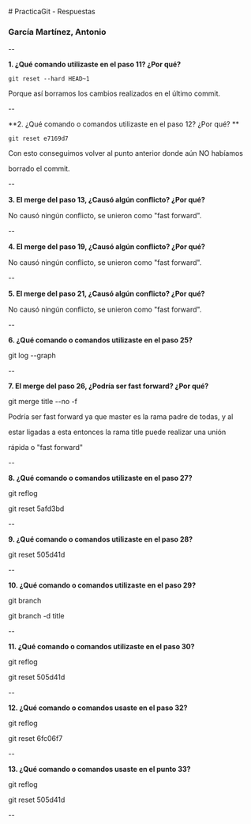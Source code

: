﻿﻿﻿﻿﻿﻿﻿﻿﻿﻿# PracticaGit - Respuestas### García Martínez, Antonio--**1. ¿Qué comando utilizaste en el paso 11? ¿Por qué?**`git reset --hard HEAD~1` Porque así borramos los cambios realizados en el último commit.--**2. ¿Qué comando o comandos utilizaste en el paso 12? ¿Por qué? **`git reset e7169d7` Con esto conseguimos volver al punto anterior donde aún NO habíamosborrado el commit.--**3. El merge del paso 13, ¿Causó algún conﬂicto? ¿Por qué?**No causó ningún conflicto, se unieron como "fast forward".--**4. El merge del paso 19, ¿Causó algún conﬂicto? ¿Por qué?**No causó ningún conflicto, se unieron como "fast forward".--**5. El merge del paso 21, ¿Causó algún conﬂicto? ¿Por qué?**No causó ningún conflicto, se unieron como "fast forward".--**6. ¿Qué comando o comandos utilizaste en el paso 25?**git log --graph--**7. El merge del paso 26, ¿Podría ser fast forward? ¿Por qué?**git merge title --no -fPodría ser fast forward ya que master es la rama padre de todas, y alestar ligadas a esta entonces la rama title puede realizar una unión rápida o "fast forward"--**8. ¿Qué comando o comandos utilizaste en el paso 27?**git refloggit reset 5afd3bd--**9. ¿Qué comando o comandos utilizaste en el paso 28?**git reset 505d41d--**10. ¿Qué comando o comandos utilizaste en el paso 29?**git branchgit branch -d title--**11. ¿Qué comando o comandos utilizaste en el paso 30?**git refloggit reset 505d41d--**12. ¿Qué comando o comandos usaste en el paso 32?**git refloggit reset 6fc06f7--**13. ¿Qué comando o comandos usaste en el punto 33?**git refloggit reset 505d41d--